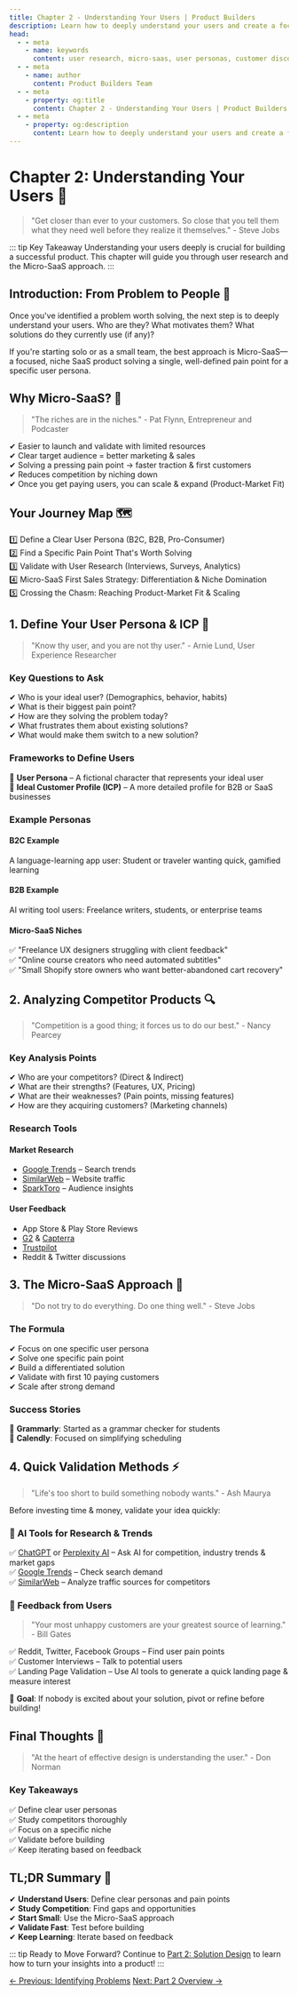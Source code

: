 ```yaml
---
title: Chapter 2 - Understanding Your Users | Product Builders
description: Learn how to deeply understand your users and create a focused product that addresses their specific needs.
head:
  - - meta
    - name: keywords
      content: user research, micro-saas, user personas, customer discovery, product validation, competitor analysis
  - - meta
    - name: author
      content: Product Builders Team
  - - meta
    - property: og:title
      content: Chapter 2 - Understanding Your Users | Product Builders
  - - meta
    - property: og:description
      content: Learn how to deeply understand your users and create a focused product that addresses their specific needs.
---
```


# Chapter 2: Understanding Your Users 👥

> "Get closer than ever to your customers. So close that you tell them what they need well before they realize it themselves." - Steve Jobs

::: tip Key Takeaway
Understanding your users deeply is crucial for building a successful product. This chapter will guide you through user research and the Micro-SaaS approach.
:::

## Introduction: From Problem to People 🎯

<div class="content-box">

Once you've identified a problem worth solving, the next step is to deeply understand your users. Who are they? What motivates them? What solutions do they currently use (if any)?

If you're starting solo or as a small team, the best approach is Micro-SaaS—a focused, niche SaaS product solving a single, well-defined pain point for a specific user persona.

</div>

## Why Micro-SaaS? 🚀

> "The riches are in the niches." - Pat Flynn, Entrepreneur and Podcaster

<div class="benefits-list">

✔ Easier to launch and validate with limited resources  
✔ Clear target audience = better marketing & sales  
✔ Solving a pressing pain point → faster traction & first customers  
✔ Reduces competition by niching down  
✔ Once you get paying users, you can scale & expand (Product-Market Fit)  

</div>

## Your Journey Map 🗺️

<div class="steps-list">

1️⃣ Define a Clear User Persona (B2C, B2B, Pro-Consumer)  
2️⃣ Find a Specific Pain Point That's Worth Solving  
3️⃣ Validate with User Research (Interviews, Surveys, Analytics)  
4️⃣ Micro-SaaS First Sales Strategy: Differentiation & Niche Domination  
5️⃣ Crossing the Chasm: Reaching Product-Market Fit & Scaling  

</div>

## 1. Define Your User Persona & ICP 🎯

> "Know thy user, and you are not thy user." - Arnie Lund, User Experience Researcher

<div class="user-research">

### Key Questions to Ask

<div class="checklist">

✔ Who is your ideal user? (Demographics, behavior, habits)  
✔ What is their biggest pain point?  
✔ How are they solving the problem today?  
✔ What frustrates them about existing solutions?  
✔ What would make them switch to a new solution?  

</div>

### Frameworks to Define Users

<div class="frameworks">

🔹 **User Persona** – A fictional character that represents your ideal user  
🔹 **Ideal Customer Profile (ICP)** – A more detailed profile for B2B or SaaS businesses  

</div>

### Example Personas

<div class="example-box">

#### B2C Example
A language-learning app user: Student or traveler wanting quick, gamified learning

#### B2B Example
AI writing tool users: Freelance writers, students, or enterprise teams

#### Micro-SaaS Niches
✅ "Freelance UX designers struggling with client feedback"  
✅ "Online course creators who need automated subtitles"  
✅ "Small Shopify store owners who want better-abandoned cart recovery"  

</div>

</div>

## 2. Analyzing Competitor Products 🔍

> "Competition is a good thing; it forces us to do our best." - Nancy Pearcey

<div class="competitor-analysis">

### Key Analysis Points

<div class="checklist">

✔ Who are your competitors? (Direct & Indirect)  
✔ What are their strengths? (Features, UX, Pricing)  
✔ What are their weaknesses? (Pain points, missing features)  
✔ How are they acquiring customers? (Marketing channels)  

</div>

### Research Tools

<div class="tools-grid">

#### Market Research
- [Google Trends](https://trends.google.com) – Search trends
- [SimilarWeb](https://www.similarweb.com) – Website traffic
- [SparkToro](https://sparktoro.com) – Audience insights

#### User Feedback
- App Store & Play Store Reviews
- [G2](https://www.g2.com) & [Capterra](https://www.capterra.com)
- [Trustpilot](https://www.trustpilot.com)
- Reddit & Twitter discussions

</div>

</div>

## 3. The Micro-SaaS Approach 🎯

> "Do not try to do everything. Do one thing well." - Steve Jobs

<div class="micro-saas">

### The Formula

<div class="steps-list">

✔ Focus on one specific user persona  
✔ Solve one specific pain point  
✔ Build a differentiated solution  
✔ Validate with first 10 paying customers  
✔ Scale after strong demand  

</div>

### Success Stories

<div class="example-box">

🔹 **Grammarly**: Started as a grammar checker for students  
🔹 **Calendly**: Focused on simplifying scheduling  

</div>

</div>

## 4. Quick Validation Methods ⚡

> "Life's too short to build something nobody wants." - Ash Maurya

<div class="validation-methods">

Before investing time & money, validate your idea quickly:

### 🔹 AI Tools for Research & Trends

✅ [ChatGPT](https://chatgpt.com/) or [Perplexity AI]("https://www.perplexity.ai/") – Ask AI for competition, industry trends & market gaps  
✅ [Google Trends](https://trends.google.com/trends/) – Check search demand  
✅ [SimilarWeb](https://www.similarweb.com/) – Analyze traffic sources for competitors  

### 🔹 Feedback from Users

> "Your most unhappy customers are your greatest source of learning." - Bill Gates

✅ Reddit, Twitter, Facebook Groups – Find user pain points  
✅ Customer Interviews – Talk to potential users  
✅ Landing Page Validation – Use AI tools to generate a quick landing page & measure interest  

📌 **Goal**: If nobody is excited about your solution, pivot or refine before building!

</div>


## Final Thoughts 💭

> "At the heart of effective design is understanding the user." - Don Norman

<div class="summary-box">

### Key Takeaways

✅ Define clear user personas  
✅ Study competitors thoroughly  
✅ Focus on a specific niche  
✅ Validate before building  
✅ Keep iterating based on feedback  

</div>

## TL;DR Summary 📝

<div class="tldr-box">

✔ **Understand Users**: Define clear personas and pain points  
✔ **Study Competition**: Find gaps and opportunities  
✔ **Start Small**: Use the Micro-SaaS approach  
✔ **Validate Fast**: Test before building  
✔ **Keep Learning**: Iterate based on feedback  

</div>

::: tip Ready to Move Forward?
Continue to [Part 2: Solution Design](/part2/overview) to learn how to turn your insights into a product!
:::

<div class="nav-links">
  <a href="/part1/identifying-problems" class="nav-link">← Previous: Identifying Problems</a>
  <a href="/part2/overview" class="nav-link">Next: Part 2 Overview →</a>
</div>
